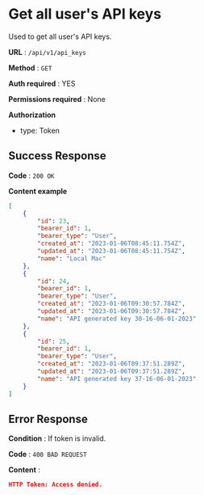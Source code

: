 # Get all user's API keys

Used to get all user's API keys.

**URL** : `/api/v1/api_keys`

**Method** : `GET`

**Auth required** : YES

**Permissions required** : None

**Authorization**
- type: Token

## Success Response

**Code** : `200 OK`

**Content example**

```json
[
    {
        "id": 23,
        "bearer_id": 1,
        "bearer_type": "User",
        "created_at": "2023-01-06T08:45:11.754Z",
        "updated_at": "2023-01-06T08:45:11.754Z",
        "name": "Local Mac"
    },
    {
        "id": 24,
        "bearer_id": 1,
        "bearer_type": "User",
        "created_at": "2023-01-06T09:30:57.784Z",
        "updated_at": "2023-01-06T09:30:57.784Z",
        "name": "API generated key 30-16-06-01-2023"
    },
    {
        "id": 25,
        "bearer_id": 1,
        "bearer_type": "User",
        "created_at": "2023-01-06T09:37:51.289Z",
        "updated_at": "2023-01-06T09:37:51.289Z",
        "name": "API generated key 37-16-06-01-2023"
    }
]
```

## Error Response

**Condition** : If token is invalid.

**Code** : `400 BAD REQUEST`

**Content** :

```json
HTTP Token: Access denied.
```